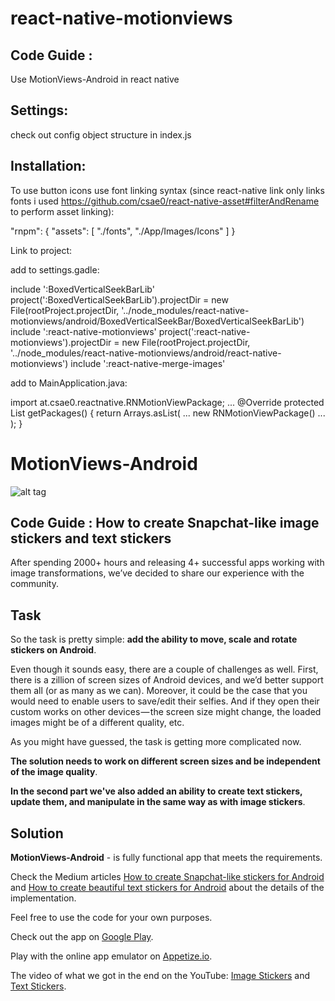 # react-native-motionviews

## Code Guide : 

Use MotionViews-Android in react native

## Settings: 

check out config object structure in index.js

## Installation: 

To use button icons use font linking syntax (since react-native link only links fonts i used https://github.com/csae0/react-native-asset#filterAndRename to perform asset linking):

"rnpm": {
"assets": [
"./fonts",
"./App/Images/Icons"
]
}

Link to project:

add to settings.gadle:

include ':BoxedVerticalSeekBarLib'
project(':BoxedVerticalSeekBarLib').projectDir = new File(rootProject.projectDir, '../node_modules/react-native-motionviews/android/BoxedVerticalSeekBar/BoxedVerticalSeekBarLib')
include ':react-native-motionviews'
project(':react-native-motionviews').projectDir = new File(rootProject.projectDir, '../node_modules/react-native-motionviews/android/react-native-motionviews')
include ':react-native-merge-images'

add to MainApplication.java:

import at.csae0.reactnative.RNMotionViewPackage;
...
@Override
protected List<ReactPackage> getPackages() {
return Arrays.<ReactPackage>asList(
...
new RNMotionViewPackage()
...
);
}

# MotionViews-Android

![alt tag](http://i.giphy.com/3o7TKJhBZiimAe6JDG.gif)

## Code Guide : How to create Snapchat-like image stickers and text stickers

After spending 2000+ hours and releasing 4+ successful apps working with 
image transformations, we’ve decided to share our experience with the community.

## Task

So the task is pretty simple: **add the ability to move, scale and rotate stickers on Android**.

Even though it sounds easy, there are a couple of challenges as well. 
First, there is a zillion of screen sizes of Android devices, and we’d better 
support them all (or as many as we can). Moreover, it could be the case 
that you would need to enable users to save/edit their selfies. And if 
they open their custom works on other devices — the screen size might 
change, the loaded images might be of a different quality, etc.

As you might have guessed, the task is getting more complicated now.

**The solution needs to work on different screen sizes and be independent of the image quality**.

**In the second part we've also added an ability to create text stickers, 
update them, and manipulate in the same way as with image stickers**.

## Solution

**MotionViews-Android** - is fully functional app that meets the requirements.

Check the Medium articles [How to create Snapchat-like stickers for Android](https://medium.com/uptech-team/how-to-create-snapchat-like-stickers-for-android-50512957c351) 
and [How to create beautiful text stickers for Android](https://medium.com/uptech-team/how-to-create-beautiful-text-stickers-for-android-10eeea0cee09) about the details of the implementation.

Feel free to use the code for your own purposes. 

Check out the app on [Google Play](https://play.google.com/store/apps/details?id=team.uptech.motionviews).

Play with the online app emulator on [Appetize.io](https://appetize.io/app/kd51amwzp7fg4f8wrrb5mz673w).

The video of what we got in the end on the YouTube: [Image Stickers](https://www.youtube.com/watch?v=6IkmFmlrLPA) and [Text Stickers](https://www.youtube.com/watch?v=9q86Dx9-xTA).

